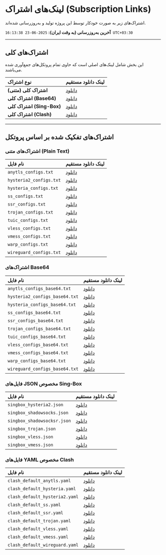 
# لینک‌های اشتراک (Subscription Links)

اشتراک‌های زیر به صورت خودکار توسط این پروژه تولید و به‌روزرسانی شده‌اند.

**آخرین به‌روزرسانی (به وقت ایران):** `2025-06-23 16:13:38 UTC+03:30 `

---

## اشتراک‌های کلی

این بخش شامل لینک‌های اصلی است که حاوی تمام پروتکل‌های جمع‌آوری شده می‌باشند.

| نوع اشتراک | لینک دانلود مستقیم |
|:---|:---|
| **اشتراک کلی (متنی)** | [دانلود](https://github.com/vpnclashfa-backup/multi-proxy-config-fetcher/raw/main/configs/proxy_configs.txt) |
| **اشتراک کلی (Base64)** | [دانلود](https://github.com/vpnclashfa-backup/multi-proxy-config-fetcher/raw/main/configs/proxy_configs_base64.txt) |
| **اشتراک کلی (Sing-Box)** | [دانلود](https://github.com/vpnclashfa-backup/multi-proxy-config-fetcher/raw/main/configs/singbox_configs.json) |
| **اشتراک کلی (Clash)** | [دانلود](https://github.com/vpnclashfa-backup/multi-proxy-config-fetcher/raw/main/configs/clash_default_combined.yaml) |

---

## اشتراک‌های تفکیک شده بر اساس پروتکل
### اشتراک‌های متنی (Plain Text)

| نام فایل | لینک دانلود مستقیم |
|:---|:---|
| `anytls_configs.txt` | [دانلود](https://github.com/vpnclashfa-backup/multi-proxy-config-fetcher/raw/main/configs/anytls_configs.txt) |
| `hysteria2_configs.txt` | [دانلود](https://github.com/vpnclashfa-backup/multi-proxy-config-fetcher/raw/main/configs/hysteria2_configs.txt) |
| `hysteria_configs.txt` | [دانلود](https://github.com/vpnclashfa-backup/multi-proxy-config-fetcher/raw/main/configs/hysteria_configs.txt) |
| `ss_configs.txt` | [دانلود](https://github.com/vpnclashfa-backup/multi-proxy-config-fetcher/raw/main/configs/ss_configs.txt) |
| `ssr_configs.txt` | [دانلود](https://github.com/vpnclashfa-backup/multi-proxy-config-fetcher/raw/main/configs/ssr_configs.txt) |
| `trojan_configs.txt` | [دانلود](https://github.com/vpnclashfa-backup/multi-proxy-config-fetcher/raw/main/configs/trojan_configs.txt) |
| `tuic_configs.txt` | [دانلود](https://github.com/vpnclashfa-backup/multi-proxy-config-fetcher/raw/main/configs/tuic_configs.txt) |
| `vless_configs.txt` | [دانلود](https://github.com/vpnclashfa-backup/multi-proxy-config-fetcher/raw/main/configs/vless_configs.txt) |
| `vmess_configs.txt` | [دانلود](https://github.com/vpnclashfa-backup/multi-proxy-config-fetcher/raw/main/configs/vmess_configs.txt) |
| `warp_configs.txt` | [دانلود](https://github.com/vpnclashfa-backup/multi-proxy-config-fetcher/raw/main/configs/warp_configs.txt) |
| `wireguard_configs.txt` | [دانلود](https://github.com/vpnclashfa-backup/multi-proxy-config-fetcher/raw/main/configs/wireguard_configs.txt) |

### اشتراک‌های Base64

| نام فایل | لینک دانلود مستقیم |
|:---|:---|
| `anytls_configs_base64.txt` | [دانلود](https://github.com/vpnclashfa-backup/multi-proxy-config-fetcher/raw/main/configs/anytls_configs_base64.txt) |
| `hysteria2_configs_base64.txt` | [دانلود](https://github.com/vpnclashfa-backup/multi-proxy-config-fetcher/raw/main/configs/hysteria2_configs_base64.txt) |
| `hysteria_configs_base64.txt` | [دانلود](https://github.com/vpnclashfa-backup/multi-proxy-config-fetcher/raw/main/configs/hysteria_configs_base64.txt) |
| `ss_configs_base64.txt` | [دانلود](https://github.com/vpnclashfa-backup/multi-proxy-config-fetcher/raw/main/configs/ss_configs_base64.txt) |
| `ssr_configs_base64.txt` | [دانلود](https://github.com/vpnclashfa-backup/multi-proxy-config-fetcher/raw/main/configs/ssr_configs_base64.txt) |
| `trojan_configs_base64.txt` | [دانلود](https://github.com/vpnclashfa-backup/multi-proxy-config-fetcher/raw/main/configs/trojan_configs_base64.txt) |
| `tuic_configs_base64.txt` | [دانلود](https://github.com/vpnclashfa-backup/multi-proxy-config-fetcher/raw/main/configs/tuic_configs_base64.txt) |
| `vless_configs_base64.txt` | [دانلود](https://github.com/vpnclashfa-backup/multi-proxy-config-fetcher/raw/main/configs/vless_configs_base64.txt) |
| `vmess_configs_base64.txt` | [دانلود](https://github.com/vpnclashfa-backup/multi-proxy-config-fetcher/raw/main/configs/vmess_configs_base64.txt) |
| `warp_configs_base64.txt` | [دانلود](https://github.com/vpnclashfa-backup/multi-proxy-config-fetcher/raw/main/configs/warp_configs_base64.txt) |
| `wireguard_configs_base64.txt` | [دانلود](https://github.com/vpnclashfa-backup/multi-proxy-config-fetcher/raw/main/configs/wireguard_configs_base64.txt) |

### فایل‌های JSON مخصوص Sing-Box

| نام فایل | لینک دانلود مستقیم |
|:---|:---|
| `singbox_hysteria2.json` | [دانلود](https://github.com/vpnclashfa-backup/multi-proxy-config-fetcher/raw/main/configs/singbox_hysteria2.json) |
| `singbox_shadowsocks.json` | [دانلود](https://github.com/vpnclashfa-backup/multi-proxy-config-fetcher/raw/main/configs/singbox_shadowsocks.json) |
| `singbox_shadowsocksr.json` | [دانلود](https://github.com/vpnclashfa-backup/multi-proxy-config-fetcher/raw/main/configs/singbox_shadowsocksr.json) |
| `singbox_trojan.json` | [دانلود](https://github.com/vpnclashfa-backup/multi-proxy-config-fetcher/raw/main/configs/singbox_trojan.json) |
| `singbox_vless.json` | [دانلود](https://github.com/vpnclashfa-backup/multi-proxy-config-fetcher/raw/main/configs/singbox_vless.json) |
| `singbox_vmess.json` | [دانلود](https://github.com/vpnclashfa-backup/multi-proxy-config-fetcher/raw/main/configs/singbox_vmess.json) |

### فایل‌های YAML مخصوص Clash

| نام فایل | لینک دانلود مستقیم |
|:---|:---|
| `clash_default_anytls.yaml` | [دانلود](https://github.com/vpnclashfa-backup/multi-proxy-config-fetcher/raw/main/configs/clash_default_anytls.yaml) |
| `clash_default_hysteria.yaml` | [دانلود](https://github.com/vpnclashfa-backup/multi-proxy-config-fetcher/raw/main/configs/clash_default_hysteria.yaml) |
| `clash_default_hysteria2.yaml` | [دانلود](https://github.com/vpnclashfa-backup/multi-proxy-config-fetcher/raw/main/configs/clash_default_hysteria2.yaml) |
| `clash_default_ss.yaml` | [دانلود](https://github.com/vpnclashfa-backup/multi-proxy-config-fetcher/raw/main/configs/clash_default_ss.yaml) |
| `clash_default_ssr.yaml` | [دانلود](https://github.com/vpnclashfa-backup/multi-proxy-config-fetcher/raw/main/configs/clash_default_ssr.yaml) |
| `clash_default_trojan.yaml` | [دانلود](https://github.com/vpnclashfa-backup/multi-proxy-config-fetcher/raw/main/configs/clash_default_trojan.yaml) |
| `clash_default_vless.yaml` | [دانلود](https://github.com/vpnclashfa-backup/multi-proxy-config-fetcher/raw/main/configs/clash_default_vless.yaml) |
| `clash_default_vmess.yaml` | [دانلود](https://github.com/vpnclashfa-backup/multi-proxy-config-fetcher/raw/main/configs/clash_default_vmess.yaml) |
| `clash_default_wireguard.yaml` | [دانلود](https://github.com/vpnclashfa-backup/multi-proxy-config-fetcher/raw/main/configs/clash_default_wireguard.yaml) |


